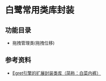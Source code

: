 # 白鹭常用类库封装

## 功能目录
+ 拖拽管理类(拖拽位移)


## 参考资料
+ [Egret引擎的扩展封装类库（简称：白菜内裤）](https://github.com/d8q8/LcpLib_Egret)